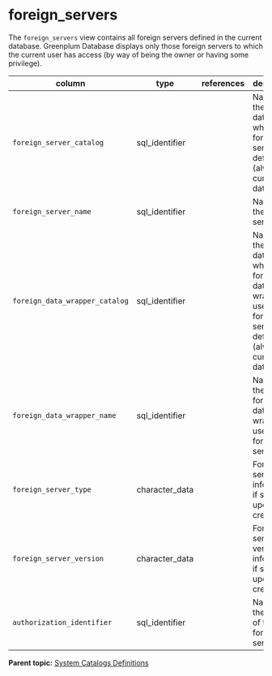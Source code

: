 # foreign_servers 

The `foreign_servers` view contains all foreign servers defined in the current database. Greenplum Database displays only those foreign servers to which the current user has access \(by way of being the owner or having some privilege\).

|column|type|references|description|
|------|----|----------|-----------|
|`foreign_server_catalog`|sql\_identifier| |Name of the database in which the foreign server is defined \(always the current database\).|
|`foreign_server_name`|sql\_identifier| |Name of the foreign server.|
|`foreign_data_wrapper_catalog`|sql\_identifier| |Name of the database in which the foreign-data wrapper used by the foreign server is defined \(always the current database\).|
|`foreign_data_wrapper_name`|sql\_identifier| |Name of the foreign-data wrapper used by the foreign server.|
|`foreign_server_type`|character\_data| |Foreign server type information, if specified upon creation.|
|`foreign_server_version`|character\_data| |Foreign server version information, if specified upon creation.|
|`authorization_identifier`|sql\_identifier| |Name of the owner of the foreign server.|

**Parent topic:** [System Catalogs Definitions](../system_catalogs/catalog_ref-html.html)

